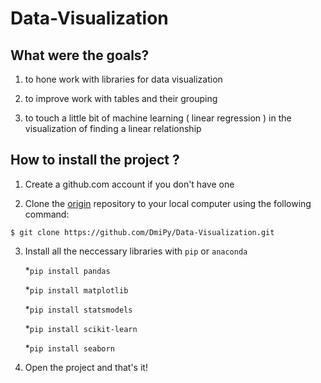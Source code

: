# Data-Visualization

## What were the goals? 

1. to hone work with libraries for data visualization 
    
2. to improve work with tables and their grouping
    
3. to touch a little bit of machine learning ( linear regression ) in the visualization of finding a linear relationship
    
## How to install the project ?
1. Create a github.com account if you don't have one

2. Clone the [origin](https://github.com/DmiPy/Data-Visualization) repository to your local computer using the following command:

```$ git clone https://github.com/DmiPy/Data-Visualization.git```

3. Install all the neccessary libraries with `pip` or `anaconda`

    *```pip install pandas```

    *```pip install matplotlib```

    *```pip install statsmodels```

    *```pip install scikit-learn```

    *```pip install seaborn```


4. Open the project and that's it!

    
    
    
